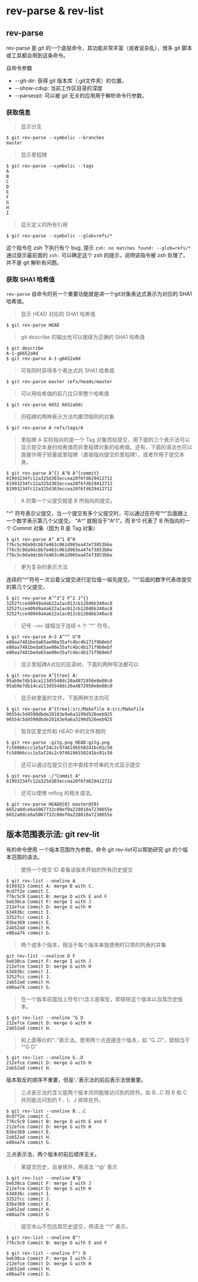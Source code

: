 # rev-parse & rev-list

## rev-parse
rev-parse 是 git 的一个底层命令，其功能非常丰富（或者说杂乱），很多 git 脚本或工具都会用到这条命令。

自命令参数

- --git-dir: 获得 git 版本库（.git文件夹）的位置。
- --show-cdup: 当前工作区目录的深度
- --parseopt: 可以被 git 无关的应用用于解析命令行参数。
### 获取信息
> 显示分支

```
$ git rev-parse --symbolic --branches
master
```

> 显示里程碑

```
$ git rev-parse --symbolic --tags
A
B
C
D
E
F
G
H
I

```

> 显示定义的所有引用

```
$ git rev-parse --symbolic --glob=refs/*
```
这个指令在 zsh 下执行有个 bug, 提示 `zsh: no matches found: --glob=refs/*` 通过提示最前面的 `zsh:` 可以确定这个 zsh 的提示，说明该指令被 zsh 处理了。并不是 git 解析有问题。

### 获取 SHA1 哈希值

`rev-parse` 自命令的另一个重要功能就是讲一个git对象表达式表示为对应的 SHA1 哈希值。

> 显示 HEAD 对应的 SHA1 哈希值

```
$ git rev-parse HEAD
```

> git describe 的输出也可以接续为正确的 SHA1 哈希值

```
$ git describe
A-1-g6652a0d
$ git rev-parse A-1-g6652a0d

```

> 可有同时获得多个表达式的 SHA1 哈希值

```
$ git rev-parse master refs/heads/master
```

> 可以用哈希值的前几位只带整个哈希值

```
$ git rev-parse 6652 6652a0dc
```

> 历程碑的两种表示方法均置顶相同的对象

```
$ git rev-parse A refs/tags/A
```

> 里程碑 A 实际指向的是一个 Tag 对象而给提交，用下面的三个表示法可以显示提交本身的哈希值而非里程碑对象的哈希值。还有，下面的语法也可以直接作用于轻量级里程碑（直接指向提交的里程碑），或者作用于提交本身。

```
$ git rev-parse A^{} A^0 A^{commit}
81993234fc12a325d303eccea20f6fd629412712
81993234fc12a325d303eccea20f6fd629412712
81993234fc12a325d303eccea20f6fd629412712
```

> A 的第一个父提交就是 B 所指向的提交。

"^" 符号表示父提交，当一个提交有多个父提交时，可以通过在符号“^”后面跟上一个数字表示第几个父提交。 “A^” 就相当于“A^1”。而 B^0 代表了 B 所指向的一个 Commit 对象（因为 B 是 Tag 对象）
```
$ git rev-parse A^ A^1 B^0
776c5c9da9dcbb7e463c061d965ea47e73853b6e
776c5c9da9dcbb7e463c061d965ea47e73853b6e
776c5c9da9dcbb7e463c061d965ea47e73853b6e
```

> 更为复杂的表示方法

连续的"^"符号一次沿着父提交进行定位值一祖先提交。“^”后面的数字代表改提交的第几个父提交。
```
$ git rev-parse A^^3^2 F^2 J^{}
3252fcce40949a4a622a1ac012cb120d6b340ac8
3252fcce40949a4a622a1ac012cb120d6b340ac8
3252fcce40949a4a622a1ac012cb120d6b340ac8
```

> 记号 `~<n>` 就相当于连续 n 个 “^” 符号。

```
$ git rev-parse A~3 A^^^ G^0
e80aa7481beda65ae00e35afc4bc4b171f9b0ebf
e80aa7481beda65ae00e35afc4bc4b171f9b0ebf
e80aa7481beda65ae00e35afc4bc4b171f9b0ebf
```

> 显示里程碑A对应的目录树，下面的两种写法都可以

```
$ git rev-parse A^{tree} A:
95ab9e7db14ca113d5548dc20a4872950e8e08c0
95ab9e7db14ca113d5548dc20a4872950e8e08c0
```

> 显示树里面的文件，下面两种方法均可

```
$ git rev-parse A^{tree}:src/Makefile A:src/Makefile
96554c5d4590dbde28183e9a6a3199d526eeb925
96554c5d4590dbde28183e9a6a3199d526eeb925
```

> 暂存区里文件和 HEAD 中的文件相同

```
$ git rev-parse :gitg.png HEAD:gitg.png
fc58966ccc1e5af24c2c9746196550241bc01c50
fc58966ccc1e5af24c2c9746196550241bc01c50
```

> 还可以通过在提交日志中查找字符串的方式显示提交

```
$ git rev-parse :/"Commit A"
81993234fc12a325d303eccea20f6fd629412712
```

> 还可以使用 reflog 的相关语法。
```
$ git rev-parse HEAD@{0} master@{0}
6652a0dce6a5067732c00ef0a220810a7230655e
6652a0dce6a5067732c00ef0a220810a7230655e
```

## 版本范围表示法: git rev-lit


有的命令使用 一个版本范围作为参数，命令 git rev-list可以帮助研究 git 的个版本范围的语法。

> 使用一个提交 ID 查看该版本开始的所有历史提交

```
$ git rev-list --oneline A
8199323 Commit A: merge B with C.
0cd7f2e commit C.
776c5c9 Commit B: merge D with E and F
beb30ca Commit F: merge I with J
212efce Commit D: merge G with H
634836c commit I.
3252fcc commit J.
83be369 commit E.
2ab52ad commit H.
e80aa74 commit G.
```

> 两个或多个版本，相当于每个版本单独使用时只带的列表的并集

```
git rev-list --oneline D F
beb30ca Commit F: merge I with J
212efce Commit D: merge G with H
634836c commit I.
3252fcc commit J.
2ab52ad commit H.
e80aa74 commit G.
```

> 在一个版本前面加上符号(^)含义是取反，即排除这个版本以及其历史版本。

```
$ git rev-list --oneline ^G D
212efce Commit D: merge G with H
2ab52ad commit H.
```

> 和上面等价的“..”表示法。使用两个点连接连个版本，如 "G..D"，就相当于 “^G D”

```
$ git rev-list --oneline G..D
212efce Commit D: merge G with H
2ab52ad commit H.
```

版本取反的顺序不重要，但是‘..’表示法的前后表示法很重要。

> 三点表示法的含义是两个版本共同能够访问到的除外。如 B...C 将 B 和 C 共同能访问到的 F、I、J 排除在外。

```
$ git rev-list --oneline B...C
0cd7f2e commit C.
776c5c9 Commit B: merge D with E and F
212efce Commit D: merge G with H
83be369 commit E.
2ab52ad commit H.
e80aa74 commit G.
```

三点表示法，两个版本的前后顺序无关。

> 某提交历史，自身除外，用语法 '^@' 表示

```
$ git rev-list --oneline B^@
beb30ca Commit F: merge I with J
212efce Commit D: merge G with H
634836c commit I.
3252fcc commit J.
83be369 commit E.
2ab52ad commit H.
e80aa74 commit G
```

> 提交本山不包括其历史提交，用语法 “^!” 表示。

```
$ git rev-list --oneline B^!
776c5c9 Commit B: merge D with E and F

$ git rev-list --oneline F^! D
beb30ca Commit F: merge I with J
212efce Commit D: merge G with H
2ab52ad commit H.
e80aa74 commit G.
```
